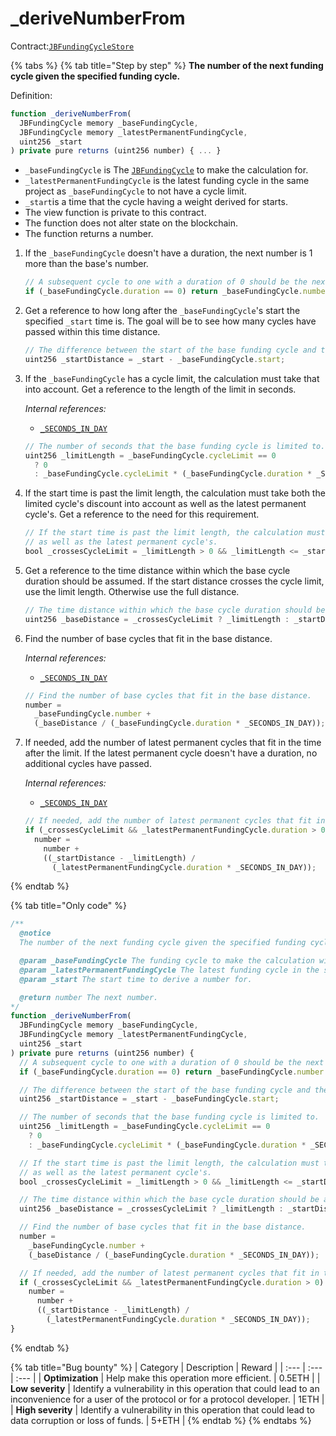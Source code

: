 # \_deriveNumberFrom

Contract:[`JBFundingCycleStore`](../)​

{% tabs %}
{% tab title="Step by step" %}
**The number of the next funding cycle given the specified funding cycle.**

Definition:

```javascript
function _deriveNumberFrom(
  JBFundingCycle memory _baseFundingCycle,
  JBFundingCycle memory _latestPermanentFundingCycle,
  uint256 _start
) private pure returns (uint256 number) { ... }
```

* `_baseFundingCycle` is The [`JBFundingCycle`](../../../data-structures/jbfundingcycle.md) to make the calculation for.
* `_latestPermanentFundingCycle` is the latest funding cycle in the same project as `_baseFundingCycle` to not have a cycle limit.
* `_start`is a time that the cycle having a weight derived for starts.
* The view function is private to this contract.
* The function does not alter state on the blockchain.
* The function returns a number.

1. If the `_baseFundingCycle` doesn't have a duration, the next number is 1 more than the base's number. 

   ```javascript
   // A subsequent cycle to one with a duration of 0 should be the next number.
   if (_baseFundingCycle.duration == 0) return _baseFundingCycle.number + 1;
   ```

2. Get a reference to how long after the `_baseFundingCycle`'s start the specified `_start` time is. The goal will be to see how many cycles have passed within this time distance. 

   ```javascript
   // The difference between the start of the base funding cycle and the proposed start.
   uint256 _startDistance = _start - _baseFundingCycle.start;
   ```

3. If the `_baseFundingCycle` has a cycle limit, the calculation must take that into account. Get a reference to the length of the limit in seconds.  


   _Internal references:_

   * [`_SECONDS_IN_DAY`](../properties/_seconds_in_day.md)

   ```javascript
   // The number of seconds that the base funding cycle is limited to.
   uint256 _limitLength = _baseFundingCycle.cycleLimit == 0
     ? 0
     : _baseFundingCycle.cycleLimit * (_baseFundingCycle.duration * _SECONDS_IN_DAY);
   ```

4. If the start time is past the limit length, the calculation must take both the limited cycle's discount into account as well as the latest permanent cycle's. Get a reference to the need for this requirement.

   ```javascript
   // If the start time is past the limit length, the calculation must take both the limited cycle's discount into account
   // as well as the latest permanent cycle's.
   bool _crossesCycleLimit = _limitLength > 0 && _limitLength <= _startDistance;
   ```

5. Get a reference to the time distance within which the base cycle duration should be assumed. If the start distance crosses the cycle limit, use the limit length. Otherwise use the full distance.

   ```javascript
   // The time distance within which the base cycle duration should be assumed.
   uint256 _baseDistance = _crossesCycleLimit ? _limitLength : _startDistance;
   ```

6. Find the number of base cycles that fit in the base distance.  


   _Internal references:_

   * [`_SECONDS_IN_DAY`](../properties/_seconds_in_day.md)

   ```javascript
   // Find the number of base cycles that fit in the base distance.
   number =
     _baseFundingCycle.number +
     (_baseDistance / (_baseFundingCycle.duration * _SECONDS_IN_DAY));
   ```

7. If needed, add the number of latest permanent cycles that fit in the time after the limit. If the latest permanent cycle doesn't have a duration, no additional cycles have passed.  


   _Internal references:_

   * [`_SECONDS_IN_DAY`](../properties/_seconds_in_day.md)

   ```javascript
   // If needed, add the number of latest permanent cycles that fit in the time after the limit.
   if (_crossesCycleLimit && _latestPermanentFundingCycle.duration > 0)
     number =
       number +
       ((_startDistance - _limitLength) /
         (_latestPermanentFundingCycle.duration * _SECONDS_IN_DAY));
   ```

  

  
{% endtab %}

{% tab title="Only code" %}
```javascript
/** 
  @notice 
  The number of the next funding cycle given the specified funding cycle.

  @param _baseFundingCycle The funding cycle to make the calculation with.
  @param _latestPermanentFundingCycle The latest funding cycle in the same project as `_baseFundingCycle` to not have a limit.
  @param _start The start time to derive a number for.

  @return number The next number.
*/
function _deriveNumberFrom(
  JBFundingCycle memory _baseFundingCycle,
  JBFundingCycle memory _latestPermanentFundingCycle,
  uint256 _start
) private pure returns (uint256 number) {
  // A subsequent cycle to one with a duration of 0 should be the next number.
  if (_baseFundingCycle.duration == 0) return _baseFundingCycle.number + 1;

  // The difference between the start of the base funding cycle and the proposed start.
  uint256 _startDistance = _start - _baseFundingCycle.start;

  // The number of seconds that the base funding cycle is limited to.
  uint256 _limitLength = _baseFundingCycle.cycleLimit == 0
    ? 0
    : _baseFundingCycle.cycleLimit * (_baseFundingCycle.duration * _SECONDS_IN_DAY);

  // If the start time is past the limit length, the calculation must take both the limited cycle's discount into account
  // as well as the latest permanent cycle's.
  bool _crossesCycleLimit = _limitLength > 0 && _limitLength <= _startDistance;

  // The time distance within which the base cycle duration should be assumed.
  uint256 _baseDistance = _crossesCycleLimit ? _limitLength : _startDistance;

  // Find the number of base cycles that fit in the base distance.
  number =
    _baseFundingCycle.number +
    (_baseDistance / (_baseFundingCycle.duration * _SECONDS_IN_DAY));

  // If needed, add the number of latest permanent cycles that fit in the time after the limit.
  if (_crossesCycleLimit && _latestPermanentFundingCycle.duration > 0)
    number =
      number +
      ((_startDistance - _limitLength) /
        (_latestPermanentFundingCycle.duration * _SECONDS_IN_DAY));
}
```
{% endtab %}

{% tab title="Bug bounty" %}
| Category | Description | Reward |
| :--- | :--- | :--- |
| **Optimization** | Help make this operation more efficient. | 0.5ETH |
| **Low severity** | Identify a vulnerability in this operation that could lead to an inconvenience for a user of the protocol or for a protocol developer. | 1ETH |
| **High severity** | Identify a vulnerability in this operation that could lead to data corruption or loss of funds. | 5+ETH |
{% endtab %}
{% endtabs %}

